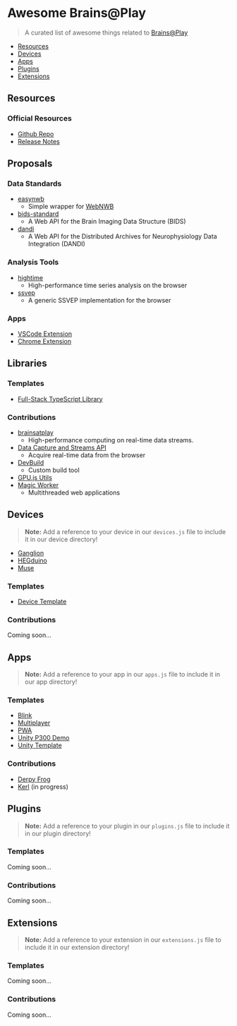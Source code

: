 
# Awesome Brains@Play 
> A curated list of awesome things related to [Brains@Play](https://github.com/brainsatplay/project)

- [Resources](#resources)
- [Devices](#devices)
- [Apps](#apps)
- [Plugins](#plugins)
- [Extensions](#extensions)

## Resources
### Official Resources
- [Github Repo](https://github.com/brainsatplay/project)
- [Release Notes](https://github.com/brainsatplay/project/releases)

## Proposals
### Data Standards
- [easynwb](https://github.com/garrettmflynn/easynwb)
    - Simple wrapper for [WebNWB](https://github.com/brainsatplay/webnwb)
- [bids-standard](https://github.com/garrettmflynn/bids-standard)
    - A Web API for the Brain Imaging Data Structure (BIDS)
- [dandi](https://github.com/garrettmflynn/dandi)
    - A Web API for the Distributed Archives for Neurophysiology Data Integration (DANDI)
### Analysis Tools
- [hightime](https://github.com/brainsatplay/hightime)
    - High-performance time series analysis on the browser
- [ssvep](https://github.com/garrettmflynn/ssvep)
    - A generic SSVEP implementation for the browser

### Apps
- [VSCode Extension](https://github.com/brainsatplay/brainsatplay-vscode)
- [Chrome Extension](https://github.com/brainsatplay/brainsatplay-chrome)

## Libraries
### Templates
- [Full-Stack TypeScript Library](https://github.com/brainsatplay/library)

### Contributions
- [brainsatplay](https://github.com/brainsatplay/brainsatplay)
    - High-performance computing on real-time data streams.
- [Data Capture and Streams API](https://github.com/brainsatplay/datastreams-api)
    - Acquire real-time data from the browser
- [DevBuild](https://github.com/brainsatplay/dev-build)
    - Custom build tool
- [GPU.js Utils](https://github.com/moothyknight/gpujsutils)
- [Magic Worker](https://github.com/brainsatplay/MagicWorker)
    - Multithreaded web applications
## Devices

> **Note:** Add a reference to your device in our `devices.js` file to include it in our device directory!
- [Ganglion](https://github.com/garrettmflynn/ganglion)
- [HEGduino](https://github.com/garrettmflynn/hegduino)
- [Muse](https://github.com/garrettmflynn/muse)

### Templates
- [Device Template](https://github.com/brainsatplay/device)

### Contributions
Coming soon...


## Apps
> **Note:** Add a reference to your app in our `apps.js` file to include it in our app directory!
### Templates
- [Blink](https://github.com/brainsatplay/blink)
- [Multiplayer](https://github.com/brainsatplay/multiplayer)
- [PWA](https://github.com/brainsatplay/pwa)
- [Unity P300 Demo](https://github.com/brainsatplay/unity-p300)
- [Unity Template](https://github.com/brainsatplay/unity)

### Contributions
- [Derpy Frog](https://github.com/autumnauriel/FrogGame)
- [Kerl](https://github.com/ben-baqa/Kerl-Applet) (in progress)

## Plugins
> **Note:** Add a reference to your plugin in our `plugins.js` file to include it in our plugin directory!

### Templates
Coming soon...

### Contributions
Coming soon...

## Extensions
> **Note:** Add a reference to your extension in our `extensions.js` file to include it in our extension directory!

### Templates
Coming soon...

### Contributions
Coming soon...
